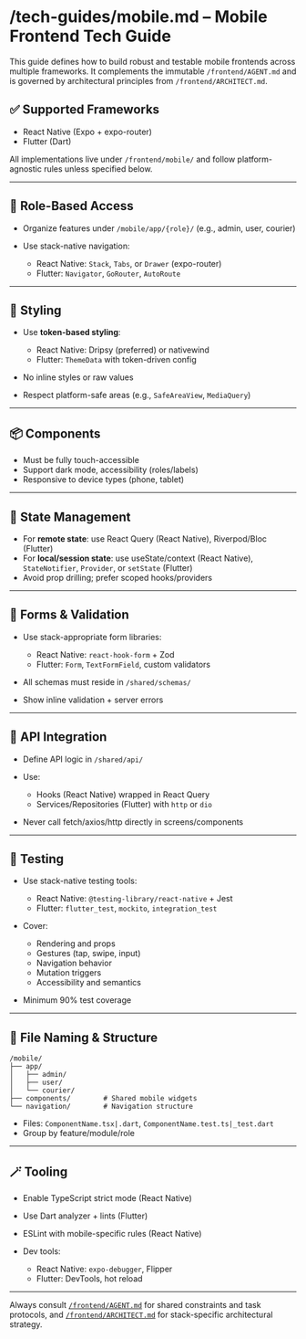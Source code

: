 # /tech-guides/mobile.md – Mobile Frontend Tech Guide

This guide defines how to build robust and testable mobile frontends across multiple frameworks. It complements the immutable `/frontend/AGENT.md` and is governed by architectural principles from `/frontend/ARCHITECT.md`.

## ✅ Supported Frameworks

* React Native (Expo + expo-router)
* Flutter (Dart)

All implementations live under `/frontend/mobile/` and follow platform-agnostic rules unless specified below.

---

## 👥 Role-Based Access

* Organize features under `/mobile/app/{role}/` (e.g., admin, user, courier)
* Use stack-native navigation:

  * React Native: `Stack`, `Tabs`, or `Drawer` (expo-router)
  * Flutter: `Navigator`, `GoRouter`, `AutoRoute`

---

## 🎨 Styling

* Use **token-based styling**:

  * React Native: Dripsy (preferred) or nativewind
  * Flutter: `ThemeData` with token-driven config
* No inline styles or raw values
* Respect platform-safe areas (e.g., `SafeAreaView`, `MediaQuery`)

---

## 📦 Components

* Must be fully touch-accessible
* Support dark mode, accessibility (roles/labels)
* Responsive to device types (phone, tablet)

---

## 🧠 State Management

* For **remote state**: use React Query (React Native), Riverpod/Bloc (Flutter)
* For **local/session state**: use useState/context (React Native), `StateNotifier`, `Provider`, or `setState` (Flutter)
* Avoid prop drilling; prefer scoped hooks/providers

---

## 🧾 Forms & Validation

* Use stack-appropriate form libraries:

  * React Native: `react-hook-form` + Zod
  * Flutter: `Form`, `TextFormField`, custom validators
* All schemas must reside in `/shared/schemas/`
* Show inline validation + server errors

---

## 🔌 API Integration

* Define API logic in `/shared/api/`
* Use:

  * Hooks (React Native) wrapped in React Query
  * Services/Repositories (Flutter) with `http` or `dio`
* Never call fetch/axios/http directly in screens/components

---

## 🧪 Testing

* Use stack-native testing tools:

  * React Native: `@testing-library/react-native` + Jest
  * Flutter: `flutter_test`, `mockito`, `integration_test`
* Cover:

  * Rendering and props
  * Gestures (tap, swipe, input)
  * Navigation behavior
  * Mutation triggers
  * Accessibility and semantics
* Minimum 90% test coverage

---

## 🧩 File Naming & Structure

```
/mobile/
├── app/
│   ├── admin/
│   ├── user/
│   └── courier/
├── components/        # Shared mobile widgets
└── navigation/        # Navigation structure
```

* Files: `ComponentName.tsx|.dart`, `ComponentName.test.ts|_test.dart`
* Group by feature/module/role

---

## 🪄 Tooling

* Enable TypeScript strict mode (React Native)
* Use Dart analyzer + lints (Flutter)
* ESLint with mobile-specific rules (React Native)
* Dev tools:

  * React Native: `expo-debugger`, Flipper
  * Flutter: DevTools, hot reload

---

Always consult [`/frontend/AGENT.md`](../frontend/AGENT.md) for shared constraints and task protocols, and [`/frontend/ARCHITECT.md`](../frontend/ARCHITECT.md) for stack-specific architectural strategy.

